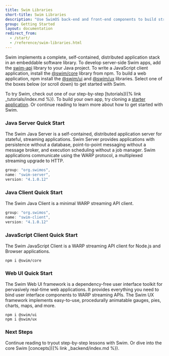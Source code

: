 ```yaml
---
title: Swim Libraries
short-title: Swim Libraries
description: "Use SwimOS back-end and front-end components to build streaming data applications."
group: Getting Started
layout: documentation
redirect_from:
  - /start/
  - /reference/swim-libraries.html
---
```


Swim implements a complete, self-contained, distributed application stack in an embeddable software library. To develop server-side Swim apps, add the [swim-api](https://github.com/swimos/swim/tree/main/swim-java/swim-runtime/swim-host/swim.api) library to your Java project. To write a JavaScript client application, install the [@swim/core](https://github.com/swimos/swim/tree/main/swim-js/swim-runtime/swim-core) library from npm. To build a web application, npm install the [@swim/ui](https://github.com/swimos/swim/tree/main/swim-js/swim-toolkit/swim-ui) and [@swim/ux](https://github.com/swimos/swim/tree/main/swim-js/swim-toolkit/swim-ux) libraries. Select one of the boxes below (or scroll down) to get started with Swim.

<!-- <div class="platform-case">
  <svg viewBox="0 0 100 100" preserveAspectRatio="none" class="plane">
    <path fill="#e8e8e8" d="M 0 100 L 10 0 L 90 0 L 100 100 Z"></path>
  </svg>
  <div class="server-server platform-horizontal-center"></div>
  <div class="server-client platform-vertical-left"></div>
  <div class="server-client platform-vertical-right"></div>
  <div class="client-ui platform-vertical-right"></div>
  <a class="plane-label">Plane</a>
  <a href="#java-server" class="java-server platform-box platform-left">Java Server</a>
  <a href="#java-client" class="java-client platform-box platform-left">Java Client</a>
  <a href="#java-server" class="java-server platform-box platform-right">Java Server</a>
  <a href="#js-client" class="js-client platform-box platform-right">JavaScript Client</a>
  <a href="#web-ui" class="web-ui platform-box platform-right">Web UI</a>
</div>
<div class="release-stack">
  <p class="release-version">Current version: 4.1.0.12</p>
  <!-- <p class="release-notes"><a href="">View Release Notes</a></p>-->
<!-- </div> -->

To try Swim, check out one of our step-by-step [tutorials]({% link _tutorials/index.md %}). To build your own app, try cloning a [starter application](https://github.com/swimos/tutorial). Or continue reading to learn more about how to get started with Swim.

### Java Server Quick Start

The Swim Java Server is a self-contained, distributed application server for stateful, streaming applications. Swim Server provides applications with persistence without a database, point-to-point messaging without a message broker, and execution scheduling without a job manager. Swim applications communicate using the WARP protocol, a multiplexed streaming upgrade to HTTP.

```java
group: "org.swimos",
name: "swim-server",
version: "4.1.0.12"
```


### Java Client Quick Start

The Swim Java Client is a minimal WARP streaming API client.

```java
group: "org.swimos",
name: "swim-client",
version: "4.1.0.12"
```

### JavaScript Client Quick Start

The Swim JavaScript Client is a WARP streaming API client for Node.js and Browser applications.

```console
npm i @swim/core
```

### Web UI Quick Start

The Swim Web UI framework is a dependency-free user interface toolkit for pervasively real-time web applications. It provides everything you need to bind user interface components to WARP streaming APIs. The Swim UX framework implements easy-to-use, procedurally animatable gauges, pies, charts, maps, and more.

```console
npm i @swim/ui
npm i @swim/ux
```

### Next Steps

Continue reading to tryout step-by-step lessons with Swim. Or dive into the core Swim [concepts]({% link _backend/index.md %}).
